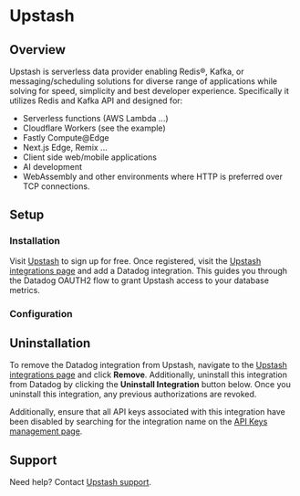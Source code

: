 # Upstash

## Overview

Upstash is serverless data provider enabling Redis®, Kafka, or messaging/scheduling solutions for diverse range of applications while solving for speed, simplicity and best developer experience. Specifically it utilizes Redis and Kafka API and designed for:

* Serverless functions (AWS Lambda ...)
* Cloudflare Workers (see the example)
* Fastly Compute@Edge
* Next.js Edge, Remix ...
* Client side web/mobile applications
* AI development
* WebAssembly and other environments where HTTP is preferred over TCP connections.

## Setup

### Installation

Visit [Upstash][4] to sign up for free. Once registered, visit the [Upstash integrations page][1] and add a Datadog integration. This guides you through the Datadog OAUTH2 flow to grant Upstash access to your database metrics.

### Configuration


## Uninstallation

To remove the Datadog integration from Upstash, navigate to the [Upstash integrations page][1] and click **Remove**. Additionally, uninstall this integration from Datadog by clicking the **Uninstall Integration** button below. Once you uninstall this integration, any previous authorizations are revoked.

Additionally, ensure that all API keys associated with this integration have been disabled by searching for the integration name on the [API Keys management page][3].

## Support

Need help? Contact [Upstash support](mailto:support@upstash.com).


[1]: https://console.upstash.com/integration/datadog
[2]: https://app.datadoghq.com/organization-settings/oauth-applications
[3]: https://app.datadoghq.com/organization-settings/api-keys?filter=Upstash
[4]: https://upstash.com
